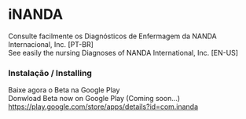 # iNANDA

Consulte facilmente os Diagnósticos de Enfermagem da NANDA Internacional, Inc. [PT-BR]</br>
See easily the nursing Diagnoses of NANDA International, Inc. [EN-US]

### Instalação / Installing
Baixe agora o Beta na Google Play </br>
Donwload Beta now on Google Play (Coming soon...)</br>
https://play.google.com/store/apps/details?id=com.inanda
